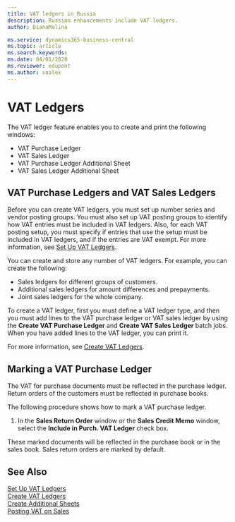 ```yaml
---
title: VAT ledgers in Russia
description: Russian enhancements include VAT ledgers.
author: DianaMalina

ms.service: dynamics365-business-central
ms.topic: article
ms.search.keywords:
ms.date: 04/01/2020
ms.reviewer: edupont
ms.author: soalex
---
```


# VAT Ledgers

The VAT ledger feature enables you to create and print the following windows:

- VAT Purchase Ledger
- VAT Sales Ledger
- VAT Purchase Ledger Additional Sheet
- VAT Sales Ledger Additional Sheet

## VAT Purchase Ledgers and VAT Sales Ledgers

Before you can create VAT ledgers, you must set up number series and vendor posting groups. You must also set up VAT posting groups to identify how VAT entries must be included in VAT ledgers. Also, for each VAT posting setup, you must specify if entries that use the setup must be included in VAT ledgers, and if the entries are VAT exempt. For more information, see [Set Up VAT Ledgers](How-to-Set-Up-VAT-Ledgers.md).

You can create and store any number of VAT ledgers. For example, you can create the following: 

- Sales ledgers for different groups of customers.
- Additional sales ledgers for amount differences and prepayments.
- Joint sales ledgers for the whole company.

To create a VAT ledger, first you must define a VAT ledger type, and then you must add lines to the VAT purchase ledger or VAT sales ledger by using the **Create VAT Purchase Ledger** and **Create VAT Sales Ledger** batch jobs. When you have added lines to the VAT ledger, you can print it.

For more information, see [Create VAT Ledgers](How-to-Create-VAT-Ledgers.md).

## Marking a VAT Purchase Ledger

The VAT for purchase documents must be reflected in the purchase ledger. Return orders of the customers must be reflected in purchase books.

The following procedure shows how to mark a VAT purchase ledger. 

1. In the **Sales Return Order** window or the **Sales Credit Memo** window, select the **Include in Purch. VAT Ledger** check box.

These marked documents will be reflected in the purchase book or in the sales book. Sales return orders are marked by default.

## See Also

[Set Up VAT Ledgers](How-to-Set-Up-VAT-Ledgers.md)  
[Create VAT Ledgers](How-to-Create-VAT-Ledgers.md)  
[Create Additional Sheets](How-to-Create-Additional-Sheets.md)  
[Posting VAT on Sales](Posting-VAT-on-Sales.md)  
